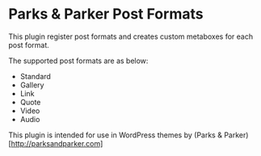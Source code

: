 Parks & Parker Post Formats
===

This plugin register post formats and creates custom metaboxes for each post format.

The supported post formats are as below:

* Standard
* Gallery
* Link
* Quote
* Video
* Audio

This plugin is intended for use in WordPress themes by (Parks & Parker)[http://parksandparker.com]
